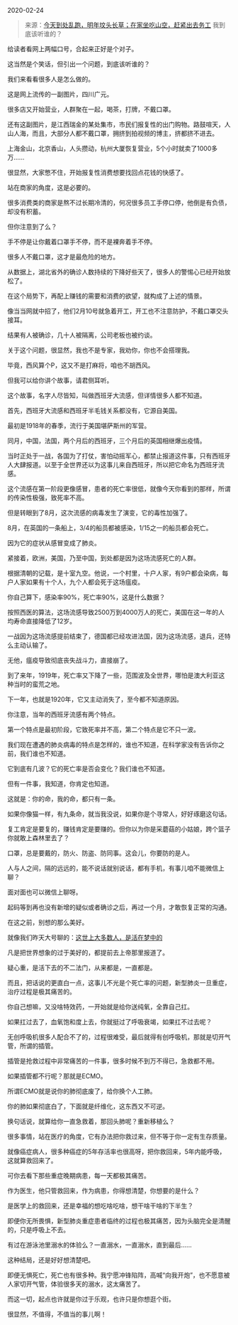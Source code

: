 2020-02-24

> 来源：[今天到处乱跑，明年坟头长草；在家坐吃山空，赶紧出去务工](http://mp.weixin.qq.com/s?__biz=MzU3NDc5Nzc0NQ==&mid=2247486674&idx=1&sn=34bc50d726c34c68ce707a8db33a796c&chksm=fd2dae0cca5a271ac327c0e5a13a88f1eb309101f522d8cf92500cac2f7a1d71773d6a3bb9f4&scene=27#wechat_redirect)
> 我到底该听谁的？

给读者看网上两幅口号，合起来正好是个对子。

这当然是个笑话，但引出一个问题，到底该听谁的？

  

我们来看看很多人是怎么做的。

这是网上流传的一副图片，四川广元。

  

很多店又开始营业，人群聚在一起，喝茶，打牌，不戴口罩。

还有这副图片，是江西瑞金的某处集市，市民们报复性的出门购物。路鼓喧天，人山人海，而且，大部分人都不戴口罩，拥挤到拍视频的博主，挤都挤不进去。

  

上海金山，北京香山，人头攒动，杭州大厦恢复营业，5个小时就卖了1000多万......

  

很显然，大家憋不住，开始报复性消费想要找回点花钱的快感了。

  

站在商家的角度，这是必要的。

  

很多消费类的商家是熬不过长期冷清的，何况很多员工手停口停，他倒是有负债，却没有积蓄。

  

但你注意到了么？

  

手不停是让你戴着口罩手不停，而不是裸奔着手不停。

  

很多人不戴口罩，这才是最危险的地方。

  

从数据上，湖北省外的确诊人数持续的下降好些天了，很多人的警惕心已经开始放松了。

  

在这个局势下，再配上赚钱的需要和消费的欲望，就构成了上述的情景。

  

像当当网就中招了，他们2月10号就急着开工，开工也不注意防护，不戴口罩交头接耳。

  

结果有人被确诊，几十人被隔离，公司老板也被约谈。

  

关于这个问题，很显然，我也不是专家，我劝你，你也不会搭理我。

  

毕竟，西风算个P，这又不是打麻将，咱也不胡西风。

  

但我可以给你讲个故事，请君侧耳听。

  

这个故事，名字人尽皆知，叫做西班牙大流感，但详情很多人都不知道。

  

首先，西班牙大流感和西班牙半毛钱关系都没有，它源自美国。

  

最初是1918年的春季，流行于美国堪萨斯州的军营。

  

同月，中国，法国，两个月后的西班牙，三个月后的英国相继爆出疫情。

  

当时正处于一战，各国为了打仗，害怕动摇军心，都禁止报道这件事，只有西班牙人大肆报道。以至于全世界还以为这事儿来自西班牙，所以把它命名为西班牙流感。

  

这个流感在第一阶段更像感冒，患者的死亡率很低，就像今天你看到的那样，所谓的传染性极强，致死率不高。

  

但是转眼到了8月，这次流感的病毒发生了演变，它的毒性加强了。

  

8月，在英国的一条船上，3/4的船员都被感染，1/15之一的船员都会死亡。

  

因为它的症状从感冒变成了肺炎。

  

紧接着，欧洲，美国，乃至中国，到处都是因为这场流感死亡的人群。

  

根据清朝的记载，是十室九空。他说，一个村里，十户人家，有9户都会染病，每户人家如果有十个人，九个人都会死于这场瘟疫。

  

你自己算下，感染率90%，死亡率90%，这是什么数据？

  

按照西医的算法，这场流感导致2500万到4000万人的死亡，美国在这一年的人均寿命直接降低了12岁。

  

一战因为这场流感提前结束了，德国都已经攻进法国，因为这场流感，退兵，还特么主动认输了。

  

无他，瘟疫导致彻底丧失战斗力，直接崩了。

  

到了来年，1919年，死亡率又下降了一些，范围波及全世界，哪怕是澳大利亚这种当时的蛮荒之地。

  

下一年，也就是1920年，它又主动消失了，至今都不知道原因。

  

你注意，当年的西班牙流感有两个特点。

  

第一个特点是最初阶段，它致死率并不高，第二个特点是它不只一波。

  

我们现在遭遇的肺炎病毒的特点是怎样的，谁也不知道，在科学家没有告诉你之前，我们谁也不知道。

  

它到底有几波？它的死亡率是否会变化？我们谁也不知道。

  

但有一件事，我知道，你肯定也知道。

  

这就是：你的命，我的命，都只有一条。

  

如果你像猫一样，有九条命，就当我没说，如果你是个寻常人，好好琢磨这句话。

  

复工肯定是要复的，赚钱肯定是要赚的。但你以为你是采蘑菇的小姑娘，跨个篮子你就敢上森林里去了？

  

口罩，总是要戴的，防火、防盗、防同事。这会儿，你要防的是人。

  

人与人之间，隔的远远的，能不说话就别说话，都有手机，有事儿咱不能微信上聊？

  

面对面也可以微信上聊呀。

  

起码等到再也没有新增的疑似或者确诊之后，再过一个月，才敢恢复正常的沟通。

  

在这之前，别想的那么美好。

  

就像我们昨天大号聊的：[这世上大多数人，是活在梦中的](https://mp.weixin.qq.com/s?__biz=MzU0MjYwNDU2Mw==&mid=2247488430&idx=2&sn=5ec4544ada745aa772930d5bf8f4b6ab&chksm=fb197fd2cc6ef6c446e7b06517334d685f8378d85df5fe18114d9d302f62819a62c1118a8d5f&token=600579528&lang=zh_CN&scene=21#wechat_redirect)

  

凡是把世界想象的过于美好的，都提前去上帝那里报道了。

  

疑心重，是活下去的不二法门，从来都是，一直都是。

  

而且，把话说的更直白一点，这事儿不光是个死亡率的问题，新型肺炎一旦重症，治疗过程是极其痛苦的。

  

你自己想嘛，又没啥特效药，一开始就是给你送纯氧，全靠自己扛。

  

如果扛过去了，血氧饱和度上去，你就挺过了呼吸衰竭，如果扛不过去呢？

  

无创呼吸机很多人配合不了的，过程很难受，最后就得有创呼吸机，那就是切开气管，所谓的插管。

  

插管是抢救过程中非常痛苦的一件事，很多时候不到万不得已，急救都不用。

  

如果插管都不行呢？那就是ECMO。

  

所谓ECMO就是说你的肺彻底废了，给你换个人工肺。

  

你的肺如果彻底白了，下面就是纤维化，这东西又不可逆。

  

换句话说，就算给你一直急救着，那回头肺呢？重新移植么？

  

很多事情，站在医疗的角度，它有办法把你救过来，但不等于你一定有生存质量。

  

就像癌症病人，很多种癌症的5年存活率也很高呀，把你救回来，5年内能呼吸，这就算救回来了。

  

可你去看下那些重症晚期病患，每一天都极其痛苦。

  

作为医生，他只管救回来，作为病患，你得想清楚，你想要的是什么？

  

是医学上的救回来，还是幸福的想吃啥吃啥，想干啥干啥的下半生？

  

即便你无所畏惧，新型肺炎重症患者临终的过程也极其痛苦，因为头脑完全是清醒的，只是呼吸上不去。

  

有过在游泳池里溺水的体验么？一直溺水，一直溺水，直到最后......

  

这种结局，还是好好想清楚吧。

  

即便无惧死亡，死亡也有很多种。我宁愿冲锋陷阵，高喊“向我开炮”，也不愿意被人家切开气管，体验很多天的溺水，这太痛苦了。

  

而这一切，起点也许就是你过于乐观，也许只是你想逛个街。

  

很显然，不值得，不值当的事儿啊！


